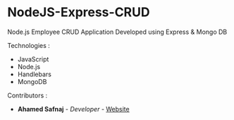 # NodeJS-Express-CRUD
Node.js Employee CRUD Application Developed using Express &amp; Mongo DB


Technologies :
* JavaScript
* Node.js
* Handlebars
* MongoDB

Contributors :
* **Ahamed Safnaj** - *Developer* - [Website](https://www.ahamedsafnaj.com)
